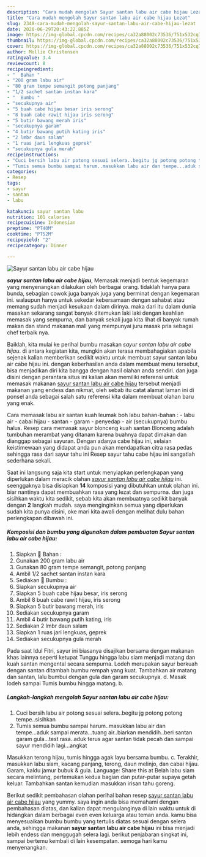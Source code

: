 ```yaml
---
description: "Cara mudah mengolah Sayur santan labu air cabe hijau Lezat"
title: "Cara mudah mengolah Sayur santan labu air cabe hijau Lezat"
slug: 2348-cara-mudah-mengolah-sayur-santan-labu-air-cabe-hijau-lezat
date: 2020-06-29T20:43:22.885Z
image: https://img-global.cpcdn.com/recipes/ca32a88002c73536/751x532cq70/sayur-santan-labu-air-cabe-hijau-foto-resep-utama.jpg
thumbnail: https://img-global.cpcdn.com/recipes/ca32a88002c73536/751x532cq70/sayur-santan-labu-air-cabe-hijau-foto-resep-utama.jpg
cover: https://img-global.cpcdn.com/recipes/ca32a88002c73536/751x532cq70/sayur-santan-labu-air-cabe-hijau-foto-resep-utama.jpg
author: Mollie Christensen
ratingvalue: 3.4
reviewcount: 8
recipeingredient:
- "  Bahan "
- "200 gram labu air"
- "80 gram tempe semangit potong panjang"
- "1/2 sachet santan instan kara"
- "  Bumbu "
- "secukupnya air"
- "5 buah cabe hijau besar iris serong"
- "8 buah cabe rawit hijau iris serong"
- "5 butir bawang merah iris"
- "secukupnya garam"
- "4 butir bawang putih kating iris"
- "2 lmbr daun salam"
- "1 ruas jari lengkuas geprek"
- "secukupnya gula merah"
recipeinstructions:
- "Cuci bersih labu air potong sesuai selera..begitu jg potong potong tempe..sisihkan"
- "Tumis semua bumbu sampai harum..masukkan labu air dan tempe...aduk sampai merata...tuang air..biarkan mendidih..beri santan garam gula...test rasa..aduk terus agar santan tidak pecah dan sampai sayur mendidih lagi...angkat"
categories:
- Resep
tags:
- sayur
- santan
- labu

katakunci: sayur santan labu 
nutrition: 101 calories
recipecuisine: Indonesian
preptime: "PT40M"
cooktime: "PT52M"
recipeyield: "2"
recipecategory: Dinner

---
```



![Sayur santan labu air cabe hijau](https://img-global.cpcdn.com/recipes/ca32a88002c73536/751x532cq70/sayur-santan-labu-air-cabe-hijau-foto-resep-utama.jpg)

<b><i>sayur santan labu air cabe hijau</i></b>, Memasak menjadi bentuk kegemaran yang menyenangkan dilakukan oleh berbagai orang. tidaklah hanya para bunda, sebagian cowok juga banyak juga yang berminat dengan kegemaran ini. walaupun hanya untuk sekedar kebersamaan dengan sahabat atau memang sudah menjadi kesukaan dalam dirinya. maka dari itu dalam dunia masakan sekarang sangat banyak ditemukan laki laki dengan keahlian memasak yang sempurna, dan banyak sekali juga kita lihat di banyak rumah makan dan stand makanan mall yang mempunyai juru masak pria sebagai chef terbaik nya.

Baiklah, kita mulai ke perihal bumbu masakan <i>sayur santan labu air cabe hijau</i>. di antara kegiatan kita, mungkin akan terasa membahagiakan apabila sejenak kalian memberikan sedikit waktu untuk membuat sayur santan labu air cabe hijau ini. dengan keberhasilan anda dalam membuat menu tersebut, bisa menjadikan diri kita bangga dengan hasil olahan anda sendiri. dan juga disini dengan perantara situs ini kalian akan memiliki referensi untuk memasak makanan <u>sayur santan labu air cabe hijau</u> tersebut menjadi makanan yang endess dan nikmat, oleh sebab itu catat alamat laman ini di ponsel anda sebagai salah satu referensi kita dalam membuat olahan baru yang enak.

Cara memasak labu air santan kuah leumak boh labu bahan-bahan : - labu air - cabai hijau - santan - garam - penyedap - air (secukupnya) bumbu halus. Resep cara memasak sayur blonceng kuah santan Blonceng adalah tumbuhan merambat yang ditanam karena buahnya dapat dimakan dan dianggap sebagai sayuran. Dengan adanya cabe hijau ini, selaian keistimewaan yang didapat anda pun akan mendapatkan citra rasa pedas sehingga rasa dari sayur tahu ini Resep sayur tahu cabe hijau ini sangatlah sederhana sekali.


Saat ini langsung saja kita start untuk menyiapkan perlengkapan yang diperlukan dalam meracik olahan <u><i>sayur santan labu air cabe hijau</i></u> ini. seenggaknya bisa disiapkan <b>14</b> komposisi yang dibutuhkan untuk olahan ini. biar nantinya dapat membuahkan rasa yang lezat dan sempurna. dan juga sisihkan waktu kita sedikit, sebab kita akan membuatnya sedikit banyak dengan <b>2</b> langkah mudah. saya menginginkan semua yang diperlukan sudah kita punya disini, oke mari kita awali dengan melihat dulu bahan perlengkapan dibawah ini.

<!--inarticleads1-->

##### Komposisi dan bumbu yang digunakan dalam pembuatan Sayur santan labu air cabe hijau:

1. Siapkan  🍄 Bahan :
1. Gunakan 200 gram labu air
1. Gunakan 80 gram tempe semangit, potong panjang
1. Ambil 1/2 sachet santan instan kara
1. Sediakan  🍄 Bumbu :
1. Siapkan secukupnya air
1. Siapkan 5 buah cabe hijau besar, iris serong
1. Ambil 8 buah cabe rawit hijau, iris serong
1. Siapkan 5 butir bawang merah, iris
1. Sediakan secukupnya garam
1. Ambil 4 butir bawang putih kating, iris
1. Sediakan 2 lmbr daun salam
1. Siapkan 1 ruas jari lengkuas, geprek
1. Sediakan secukupnya gula merah


Pada saat Idul Fitri, sayur ini biasanya disajikan bersama dengan makanan khas lainnya seperti ketupat Tunggu hingga labu siam menjadi matang dan kuah santan mengental secara sempurna. Lodeh merupakan sayur berkuah dengan santan ditambah bumbu rempah yang kuat. Tambahkan air matang dan santan, lalu bumbui dengan gula dan garam secukupnya. d. Masak lodeh sampai Tumis bumbu hingga matang. b. 

<!--inarticleads2-->

##### Langkah-langkah mengolah Sayur santan labu air cabe hijau:

1. Cuci bersih labu air potong sesuai selera..begitu jg potong potong tempe..sisihkan
1. Tumis semua bumbu sampai harum..masukkan labu air dan tempe...aduk sampai merata...tuang air..biarkan mendidih..beri santan garam gula...test rasa..aduk terus agar santan tidak pecah dan sampai sayur mendidih lagi...angkat


Masukkan terong hijau, tumis hingga agak layu bersama bumbu. c. Terakhir, masukkan labu siam, kacang panjang, terong, daun melinjo, dan cabai hijau. Garam, kaldu jamur bubuk &amp; gula. Language: Share this at Belah labu siam secara melintang, pertemukan kedua bagian dan putar-putar supaya getah keluar. Tambahkan santan kemudian masukkan irisan tahu goreng. 

Berikut sedikit pembahasan olahan perihal bahan resep <u>sayur santan labu air cabe hijau</u> yang yummy. saya ingin anda bisa memahami dengan pembahasan diatas, dan kalian dapat mengulanginya di lain waktu untuk di hidangkan dalam berbagai even even keluarga atau teman anda. kamu bisa menyesuaikan bumbu bumbu yang tertulis diatas sesuai dengan selera anda, sehingga makanan <b>sayur santan labu air cabe hijau</b> ini bisa menjadi lebih endess dan menggugah selera lagi. berikut penjabaran singkat ini, sampai bertemu kembali di lain kesempatan. semoga hari kamu menyenangkan.
